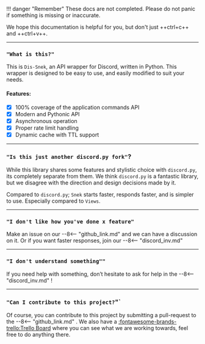 !!! danger "Remember"
    These docs are not completed. Please do not panic if something is missing or inaccurate.

We hope this documentation is helpful for you, but don't just ++ctrl+c++ and ++ctrl+v++.

___
### `"What is this?"`
This is `Dis-Snek`, an API wrapper for Discord, written in Python. This wrapper is designed to be easy to use, and easily modified to suit your needs.

#### Features: 
- [x] 100% coverage of the application commands API 
- [x] Modern and Pythonic API 
- [x] Asynchronous operation
- [x] Proper rate limit handling
- [x] Dynamic cache with TTL support

___
### `"Is this just another discord.py fork"`?
While this library shares some features and stylistic choice with `discord.py`, its completely separate from them. We think `discord.py` is a fantastic library, but we disagree with the direction and design decisions made by it.

Compared to `discord.py`; `Snek` starts faster, responds faster, and is simpler to use. Especially compared to `Views`. 

___
### `"I don't like how you've done x feature"`
Make an issue on our 
--8<-- "github_link.md"
and we can have a discussion on it. Or if you want faster responses, join our 
--8<-- "discord_inv.md"

___
### `"I don't understand something""`
If you need help with something, don’t hesitate to ask for help in the 
--8<-- "discord_inv.md"
!

___
### `"Can I contribute to this project?`"`
Of course, you can contribute to this project by submitting a pull-request to the 
--8<-- "github_link.md"
. We also have a [:fontawesome-brands-trello:Trello Board](https://trello.com/b/LVjnmYKt/dev-board) where you can see what we are working towards, feel free to do anything there.